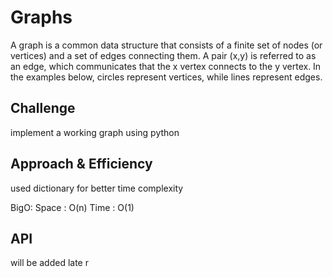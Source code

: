 # Graphs
A graph is a common data structure that consists of a finite set of nodes (or vertices) and a set of edges connecting them. A pair (x,y) is referred to as an edge, which communicates that the x vertex connects to the y vertex. In the examples below, circles represent vertices, while lines represent edges.

## Challenge
implement a working graph using python
## Approach & Efficiency
used dictionary for better time complexity

BigO:
Space : O(n)
Time : O(1)
## API

will be added late r
